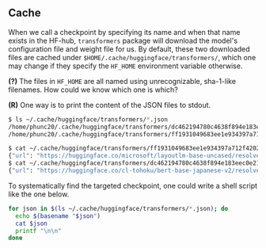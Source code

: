 



## Cache
When we call a checkpoint by specifying its name and when that name exists in the HF-hub, `transformers` package
will download the model's configuration file and weight file for us. By default, these two downloaded files
are cached under `$HOME/.cache/huggingface/transformers/`, which one may change
if they specify the `HF_HOME` environment variable otherwise.

**(?)** The files in `HF_HOME` are all named using unrecognizable, sha-1-like filenames.
How could we know which one is which?

**(R)** One way is to print the content of the JSON files to stdout.
```bash
$ ls ~/.cache/huggingface/transformers/*.json
/home/phunc20/.cache/huggingface/transformers/dc462194780c4638f894e183eec0e214c2891e32a0276d8437e019b6cafd4961.49eeeaed2051802f574bb8508bc9b90ddd068743c7b9c17dd1afcc18c5fc82fd.json
/home/phunc20/.cache/huggingface/transformers/ff1931049683ee1e934397a712f4202c59537de2fc0266e3587404cb18822f16.1a981b4b6ba73bb1d630760e2c7baf5bc300ce297d5bd57068fbaed633cc09f1.json

$ cat ~/.cache/huggingface/transformers/ff1931049683ee1e934397a712f4202c59537de2fc0266e3587404cb18822f16.1a981b4b6ba73bb1d630760e2c7baf5bc300ce297d5bd57068fbaed633cc09f1.json
{"url": "https://huggingface.co/microsoft/layoutlm-base-uncased/resolve/main/tokenizer_config.json", "etag": "\"252f4f7fbbe3ae65d76212dec8087988c856f024\""}
$ cat ~/.cache/huggingface/transformers/dc462194780c4638f894e183eec0e214c2891e32a0276d8437e019b6cafd4961.49eeeaed2051802f574bb8508bc9b90ddd068743c7b9c17dd1afcc18c5fc82fd.json
{"url": "https://huggingface.co/cl-tohoku/bert-base-japanese-v2/resolve/main/vocab.txt", "etag": "\"9ae1a39a04b4cdbae77b4652ab1cb8fbd54cd2b9\""}
```

To systematically find the targeted checkpoint, one could write a shell script like the one below.
```bash
for json in $(ls ~/.cache/huggingface/transformers/*.json); do
  echo $(basename "$json")
  cat $json
  printf "\n\n"
done
```


